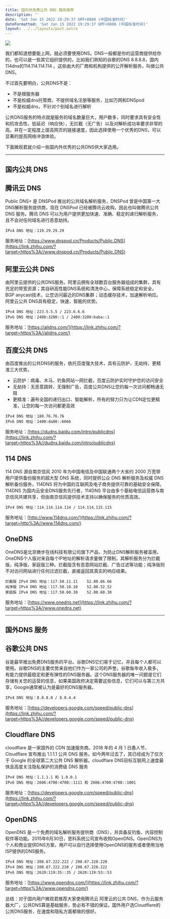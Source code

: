 ```yaml
---
title: 国内外免费公共 DNS 服务推荐
description: ''
date: 'Sat Jan 15 2022 19:29:37 GMT+0800 (中国标准时间)'
dateFormatted: 'Sat Jan 15 2022 19:29:37 GMT+0800 (中国标准时间)'
layout: ../../layouts/post.astro
---
```

![](https://s2.loli.net/2022/01/15/y4XoUTxJkCPj9mG.jpg)
<!-- More --> 
我们都知道想要能上网，就必须要使用DNS。DNS一般都是你的运营商提供给你的，也可以是一些其它组织提供的，比如我们熟知的谷歌的DNS 8.8.8.8，国内114dns的114.114.114.114 。这些由大的厂商和机构提供的公开解析服务，叫做公共DNS。

不过首先要明白，公共DNS不是：

-   不是根服务器
-   不是权威dns托管商，不提供域名注册等服务，比如万网和DNSpod
-   不是权威dns，不针对个别域名进行解析

公共DNS服务的特点就是服务的域名数量巨大，用户数多，同时要求具有安全性和抗攻击性，低延迟（响应快），无拦截（无广告）以及对解析成功率要求非常的高。并在一定程度上提高网页的链接速度，因此选择使用一个优秀的DNS，可以显著的提高网络冲浪体验。

下面微观君就介绍一些国内外优秀的公共DNS供大家选用。

* * *

国内公共 DNS
--------

**腾讯云 DNS**
-----------

Public DNS+ 是 DNSPod 推出的公共域名解析服务，DNSPod 曾是中国第一大DNS解析服务提供商，现在 DNSPod 已经被腾讯云收购，因此也叫做腾讯公共 DNS 服务。腾讯 DNS 可以为用户提供更加快速、准确、稳定的递归解析服务，且不会对任何域名进行恶意劫持。

```text
IPv4 DNS 地址：119.29.29.29
```

服务地址：[https://www.dnspod.cn/Products/Public.DNS](https://link.zhihu.com/?target=https%3A//www.dnspod.cn/Products/Public.DNS)

阿里云公共 DNS
---------

由阿里云提供的公共DNS服务。阿里云拥有全球数百台服务器组成的集群，具有充足的带宽资源；其自研高性能DNS系统和清洗中心，保障系统稳定和安全。BGP anycast技术，让您访问最近的DNS集群；动态缓存技术，加速解析响应。阿里云公共 DNS具有稳定，快速，智能的优势。

```text
IPv4 DNS 地址：223.5.5.5 / 223.6.6.6
IPv6 DNS 地址：2400:3200::1 / 2400:3200:baba::1
```

服务地址：[https://alidns.com/](https://link.zhihu.com/?target=https%3A//alidns.com/)

**百度公共 DNS**
------------

由百度推出的公共DNS的服务，依托百度强大技术，具有云防护，无劫持，更精准三大优势。

-   云防护：病毒、木马、钓鱼网站一网拦截，百度云防护实时守护您的访问安全
-   无劫持：无恶意跳转，无强制广告，百度公共DNS让您的每一次访问都畅通无阻
-   更精准：遍布全国的递归出口、智能解析，所有的努力只为让CDN定位更精准，让您的每一次访问都更高效

  

```text
IPv4 DNS 地址：180.76.76.76
IPv6 DNS 地址：2400:da00::6666
```

服务地址：[https://dudns.baidu.com/intro/publicdns](https://link.zhihu.com/?target=https%3A//dudns.baidu.com/intro/publicdns)

**114 DNS**
-----------

114 DNS 源自南京信风 2010 年为中国电信及中国联通两个大省约 2000 万宽带用户提供备份服务的超大型 DNS 系统，同时提供公众 DNS 解析服务及权威 DNS 解析备份服务，114DNS 将为中国的互联网及电子商务提供可靠的基础安全保障。114DNS 为国内云安全DNS服务先行者，114DNS 平台由多个基础电信运营商与南京信风共建共享，但由南京信风提供技术支持以确保服务的优质高效。

```text
IPv4 DNS 地址：114.114.114.114 / 114.114.115.115
```

服务地址：[http://www.114dns.com/](https://link.zhihu.com/?target=http%3A//www.114dns.com/)

**OneDNS**
----------

OneDNS是北京微步在线科技有限公司旗下产品，为防止DNS解析服务被滥用，OneDNS个人版对来自每个IP地址的解析请求量做了限制，其解析服务分为拦截版，纯净版，家庭版三种。拦截版含有恶意网站拦截、广告过滤等功能；纯净版则不对访问网站进行任何过滤拦截，直接返回其真实的响应结果。

```text
拦截版 IPv4 DNS 地址：117.50.11.11    52.80.66.66
纯净版 IPv4 DNS 地址：117.50.10.10    52.80.52.52
家庭版 IPv4 DNS 地址：117.50.60.30    52.80.60.30
```

服务地址：[https://www.onedns.net](https://link.zhihu.com/?target=https%3A//www.onedns.net)

* * *

国外DNS 服务
--------

**谷歌公共 DNS**
------------

谷是最早推出免费DNS服务的平台。谷歌DNS它们易于记忆，并且每个人都可以使用。谷歌DNS的主要优势来自他们作为一家公司的声誉。谷歌每年收入极多，有能力提供最稳定和更有弹性的DNS服务器。这个DNS服务器的唯一问题是它们存储有关您的运营的信息，如果美国政府决定需要这些信息，它们可以与第三方共享，Google通常被认为是最好的DNS服务器。

```text
IPv4 DNS 地址：8.8.8.8 / 8.8.4.4
```

服务地址：[https://developers.google.com/speed/public-dns](https://link.zhihu.com/?target=https%3A//developers.google.com/speed/public-dns)

**Cloudflare DNS**
------------------

cloudflare 是一家国外的 CDN 加速服务商。2018 年的 4 月 1 日愚人节，Cloudflare 宣布推出 1.1.1.1 公共 DNS 服务。如今两年过去了，其已经成为了仅次于 Google 的全球第二大公共 DNS 解析器。cloudflare DNS目标互联网上速度最快且高度关注隐私保护的消费级 DNS 服务

```text
IPv4 DNS 地址：1.1.1.1 和 1.0.0.1
IPv6 DNS 地址：2606:4700:4700::1111 和 2606:4700:4700::1001
```

服务地址：[https://developers.google.com/speed/public-dns](https://link.zhihu.com/?target=https%3A//developers.google.com/speed/public-dns)

**OpenDNS**
-----------

OpenDNS 是一个免费的域名解析服务提供商（DNS），并具备反钓鱼、内容控制软件等功能。2015年6月30日，思科系统公司宣布收购OpenDNS。OpenDNS为个人和商业提供DNS方案，用户可以自行选择使用OpenDNS的服务或者使用当地ISP提供的DNS服务。

```text
IPv4 DNS 地址：208.67.222.222 / 208.67.220.220
IPv4 DNS 地址：208.67.222.220 / 208.67.220.222
IPv6 DNS 地址：2620:119:35::35 / 2620:119:53::53
```

服务地址：[https://www.opendns.com/](https://link.zhihu.com/?target=https%3A//www.opendns.com/)

  

总结：对于国内用户微观君推荐大家使用腾讯云 阿里云的公共 DNS，作为云服务器大厂，公共DNS算是基础服务，势必有不错的保证。国外用户选Cloudflare的公共DNS服务，在速度和隐私方面都做的很好。
